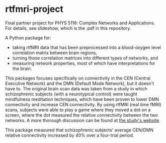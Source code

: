 # rtfmri-project

Final partner project for PHYS 5116: Complex Networks and Applications. For details, see slideshow, which is the .pdf in this repository.

A Python package for: 
- taking rtfMRI data that has been preprocessed into a blood-oxygen level correlation matrix between brain regions,
- turning those correlation matrices into different types of networks, and
- measuring network properties, most of which have interpretations for the brain.

This packages focuses specifically on connectivity in the CEN (Central Executive Network) and the DMN (Default Mode Network), but it doesn't have to. The original brain scan data was taken from a study in which schizophrenic subjects (with a neurotypical control) were taught mindfulness meditation techniques, which have been proven to lower DMN connectivity and increase CEN connectivity. By using rtfMRI (real time fMRI) scans, subjects were able to play a game where they moved a dot on a screen, where the dot measured the relative connectivity between the two networks. A more thorough discussion can be found at [the study's website](https://cos.northeastern.edu/whitfield-gabrieli/projects/real-time-fmri-neurofeedback/).

This package measured that schizophrenic subjects' average CEN/DMN relative connectivity increased by 40% over a four-trial period.

